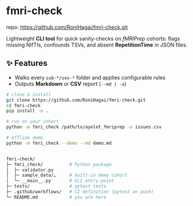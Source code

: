 # fmri-check
repo: https://github.com/RoniHagai/fmri-check.git

Lightweight **CLI tool** for quick sanity-checks on *fMRIPrep* cohorts:
flags missing NIfTIs, confounds TSVs, and absent **RepetitionTime** in JSON files.

## ✨ Features
- Walks every `sub-*/ses-*` folder and applies configurable rules  
- Outputs **Markdown** or **CSV** report (`--md | -o`)  



```bash
# clone & install
git clone https://github.com/RoniHagai/fmri-check.git
cd fmri-check
pip install -e .

# run on your cohort
python -m fmri_check /path/to/ayelet_fmriprep -o issues.csv

# offline demo
python -m fmri_check --demo --md demo.md


fmri-check/
├─ fmri_check/          # Python package
│  ├─ validator.py
│  ├─ sample_data/…     # built-in demo cohort
│  └─ __main__.py       # CLI entry-point
├─ tests/               # pytest tests
├─ .github/workflows/   # CI definition (pytest on push)
└─ README.md            # you are here

